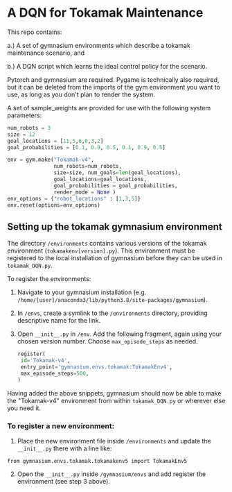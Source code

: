 
# A DQN for Tokamak Maintenance

This repo contains:

a.) A set of gymnasium environments which describe a tokamak maintenance scenario, and

b.) A DQN script which learns the ideal control policy for the scenario.

Pytorch and gymnasium are required. Pygame is technically also required, but it can be deleted from the imports of the gym environment you want to use, as long as you don't plan to render the system.

A set of sample_weights are provided for use with the following system parameters:

```python
num_robots = 3
size = 12
goal_locations = [11,5,6,0,3,2]
goal_probabilities = [0.1, 0.9, 0.5, 0.1, 0.9, 0.5]

env = gym.make("Tokamak-v4",
               num_robots=num_robots,
               size=size, num_goals=len(goal_locations),
               goal_locations=goal_locations,
               goal_probabilities = goal_probabilities,
               render_mode = None )
env_options = {"robot_locations" : [1,3,5]}
env.reset(options=env_options)
```

## Setting up the tokamak gymnasium environment

The directory `/environments` contains various versions of the tokamak environment (`tokamakenv[version].py`). This environment must be registered to the local installation of gymnasium before they can be used in `tokamak_DQN.py`.

To register the environments:

1. Navigate to your gymnasium installation (e.g. `/home/[user]/anaconda3/lib/python3.8/site-packages/gymnasium`).
2. In `/envs`, create a symlink to the `/environments` directory, providing descriptive name for the link.
3. Open `__init__.py` in `/env`. Add the following fragment, again using your chosen version number. Choose `max_episode_steps` as needed.
    
    ```python
    register(
     id='Tokamak-v4',
     entry_point='gymnasium.envs.tokamak:TokamakEnv4',
     max_episode_steps=500,
    )
    ```

Having added the above snippets, gymnasium should now be able to make the "Tokamak-v4" environment from within `tokamak_DQN.py` or wherever else you need it.

### To register a new environment:

1. Place the new environment file inside `/environments` and update the `__init__.py` there with a line like:
```
from gymnasium.envs.tokamak.tokamakenv5 import TokamakEnv5
```
2. Open the `__init__.py` inside `/gymnasium/envs` and add register the environment (see step 3 above).
    ```




